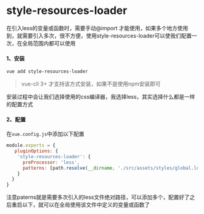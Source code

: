# style-resources-loader
在引入less的变量或函数时，需要手动@import 才能使用，如果多个地方使用到，就需要引入多次，很不方便，使用style-resources-loader可以使我们配置一次，在全局范围内都可以使用

#### 1、安装
```bash 
vue add style-resources-loader 
```
> vue-cli 3+ 才支持该方式安装，如果不是使用npm安装即可

安装过程中会让我们选择使用的css编译器，我选择less，其实选择什么都是一样的配置方式

#### 2、配置
在`vue.config.js`中添加以下配置
```js
module.exports = {
   pluginOptions: {
    'style-resources-loader': {
      preProcessor: 'less',
      patterns: [path.resolve(__dirname, './src/assets/styles/global.less')]
    }
  }
}
```
注意paterns就是需要多次引入的less文件绝对路径，可以添加多个，配置好了之后重启以下，就可以在全局使用该文件中定义的变量或函数了

